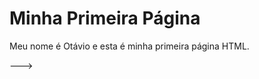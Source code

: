 <!DOCTYPE html>
<html lang="pt-br">
<head>
    <meta charset="UTF-8">
    <meta name="viewport" content="width=device-width, initial-scale=1.0">
    <title>Minha Página</title>
    <meta name="description" content="Minha primeira página HTML">
    <meta name="author" content="Otávio">
</head>
<body>
    <h1>Minha Primeira Página</h1>
    <p>Meu nome é Otávio e esta é minha primeira página HTML.</p>
</body>
</html>

--->
